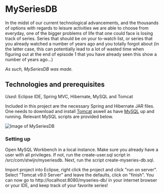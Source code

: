 # MySeriesDB

In the midst of our current technological advancements, and the thousands of options with regards to leisure activities we are able to choose from everyday, one of the bigger problems of life that one could face is losing track of series. Series that should be on your to-watch list, or series that you already watched a number of years ago and you totally forgot about (in the latter case, this can potentially lead to a lot of wasted time when figuring out at the end of episode 1 that you have already seen this show a number of years ago...)

*As such, MySeriesDB was made.*

## Technologies and prerequisites
*Used:* Eclipse IDE, Spring MVC, Hibernate, MySQL and Tomcat

Included in this project are the necessary Spring and Hibernate JAR files. One needs to download and install [Tomcat](http://tomcat.apache.org/) aswell as have [MySQL](https://dev.mysql.com/downloads/mysql/) up and running. Relevant MySQL scripts are provided below.


![Image of MySeriesDB](https://i.imgur.com/lwKFNuQ.png)

### Setting up

Open MySQL Workbench in a local instance. Make sure you already have a user with all privileges.  If not, run the create-user.sql script in /src/com/stwijn/myseriesdb. Next, run the script create-myseries-db.sql.

Import project into Eclipse, right click the project and click "run on server". Select "Tomcat v9.0 Server" and leave the defaults, click on "finish".
You can now go to http://localhost:8080/myseries-db/ in your internet browser or your IDE, and keep track of your favorite series!

